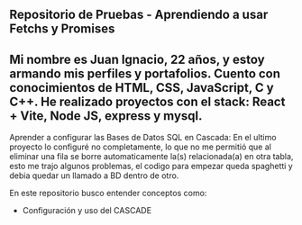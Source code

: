 ## Repositorio de Pruebas - Aprendiendo a usar Fetchs y Promises

Mi nombre es Juan Ignacio, 22 años, y estoy armando mis perfiles y portafolios.
Cuento con conocimientos de HTML, CSS, JavaScript, C y C++.
He realizado proyectos con el stack: React + Vite, Node JS, express y mysql.
-------------------------------------------------------------------------------

Aprender a configurar las Bases de Datos SQL en Cascada:
En el ultimo proyecto lo configuré no completamente, lo que no me permitió que al eliminar una fila se borre
automaticamente la(s) relacionada(a) en otra tabla, esto me trajo algunos problemas, el codigo para empezar queda spaghetti
y debia quedar un llamado a BD dentro de otro.

En este repositorio busco entender conceptos como:
* Configuración y uso del CASCADE